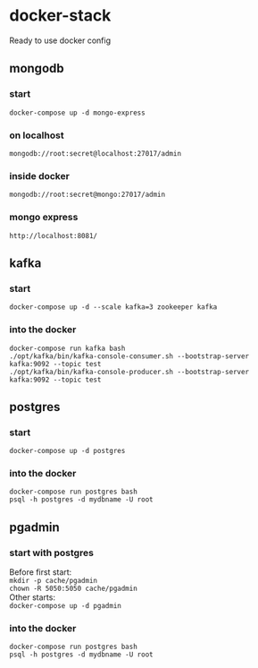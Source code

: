 # docker-stack
Ready to use docker config

## mongodb
### start
`docker-compose up -d mongo-express`
### on localhost
`mongodb://root:secret@localhost:27017/admin`
### inside docker
`mongodb://root:secret@mongo:27017/admin`
### mongo express
`http://localhost:8081/`

## kafka
### start
`docker-compose up -d --scale kafka=3 zookeeper kafka`
### into the docker
`docker-compose run kafka bash`\
`./opt/kafka/bin/kafka-console-consumer.sh --bootstrap-server kafka:9092 --topic test`\
`./opt/kafka/bin/kafka-console-producer.sh --bootstrap-server kafka:9092 --topic test`

## postgres
### start
`docker-compose up -d postgres`
### into the docker
`docker-compose run postgres bash`\
`psql -h postgres -d mydbname -U root`

## pgadmin
### start with postgres
Before first start:\
`mkdir -p cache/pgadmin`\
`chown -R 5050:5050 cache/pgadmin`\
Other starts:\
`docker-compose up -d pgadmin`
### into the docker
`docker-compose run postgres bash`\
`psql -h postgres -d mydbname -U root`
